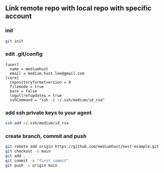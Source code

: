 ## Link remote repo with local repo with specific account

### init

```bash
git init
```

### edit .git/config

```
[user]
  name = mediumhust
  email = medium.hust.lee@gmail.com
[core]
  repositoryformatversion = 0
  filemode = true
  bare = false
  logallrefupdates = true
  sshCommand = "ssh -i ~/.ssh/medium/id_rsa"
```

### add ssh private keys to your agent

```bash
ssh-add ~/.ssh/medium/id_rsa
```

### create branch, commit and push

```bash
git remote add origin https://github.com/mediumhust/nest-example.git
git checkout -b main
git add .
git commit -m "first commit"
git push -u origin main
```
